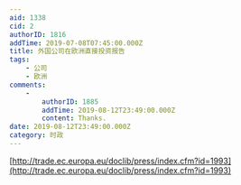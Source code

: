 ```yaml
---
aid: 1338
cid: 2
authorID: 1816
addTime: 2019-07-08T07:45:00.000Z
title: 外国公司在欧洲直接投资报告
tags:
    - 公司
    - 欧洲
comments:
    -
        authorID: 1885
        addTime: 2019-08-12T23:49:00.000Z
        content: Thanks.
date: 2019-08-12T23:49:00.000Z
category: 时政
---
```


[http://trade.ec.europa.eu/doclib/press/index.cfm?id=1993](http://trade.ec.europa.eu/doclib/press/index.cfm?id=1993)
